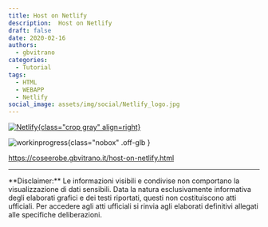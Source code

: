 ```yaml
---
title: Host on Netlify
description:  Host on Netlify
draft: false
date: 2020-02-16
authors:
  - gbvitrano
categories:
  - Tutorial
tags:
  - HTML
  - WEBAPP
  - Netlify
social_image: assets/img/social/Netlify_logo.jpg
--- 
```

<style>.md-typeset code { background-color: #fff0;} 
</style>
[![Netlify](Netlify_logo.webp "Host on Netlify" ){class="crop gray" align=right}](index.md) 

![workinprogress](https://coseerobe.it/assets/img/workinprogress.jpg "Work in progress"){class="nobox" .off-glb }
<!-- more -->

https://coseerobe.gbvitrano.it/host-on-netlify.html


<hr>
**Disclaimer:** Le informazioni visibili e condivise non comportano la visualizzazione di dati sensibili. Data la natura esclusivamente informativa degli elaborati grafici e dei testi riportati, questi non costituiscono atti ufficiali. Per accedere agli atti ufficiali si rinvia agli elaborati definitivi allegati alle specifiche deliberazioni.